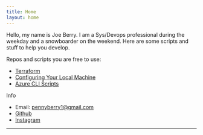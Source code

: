 ```yaml
---
title: Home
layout: home
---
```


Hello, my name is Joe Berry. I am a Sys/Devops professional during the weekday and a snowboarder on the weekend. Here are some scripts and stuff to help you develop.

Repos and scripts you are free to use:

- [Terraform]
- [Configuring Your Local Machine]
- [Azure CLI Scripts]

Info
- Email: pennyberry1@gmail.com
- [Github]
- [Instagram]

----

[Terraform]: https://github.com/pennyberry/Public/tree/main/terraform
[Configuring Your Local Machine]: https://github.com/pennyberry/Public/tree/main/local_machine_config_scripts
[Azure CLI Scripts]: https://github.com/pennyberry/Public/tree/main/azure_cli
[pennyberry1@gmail.com]: pennyberry1@gmail.com
[Instagram]: https://www.instagram.com/tallkidssuck/
[Github]: https://github.com/pennyberry